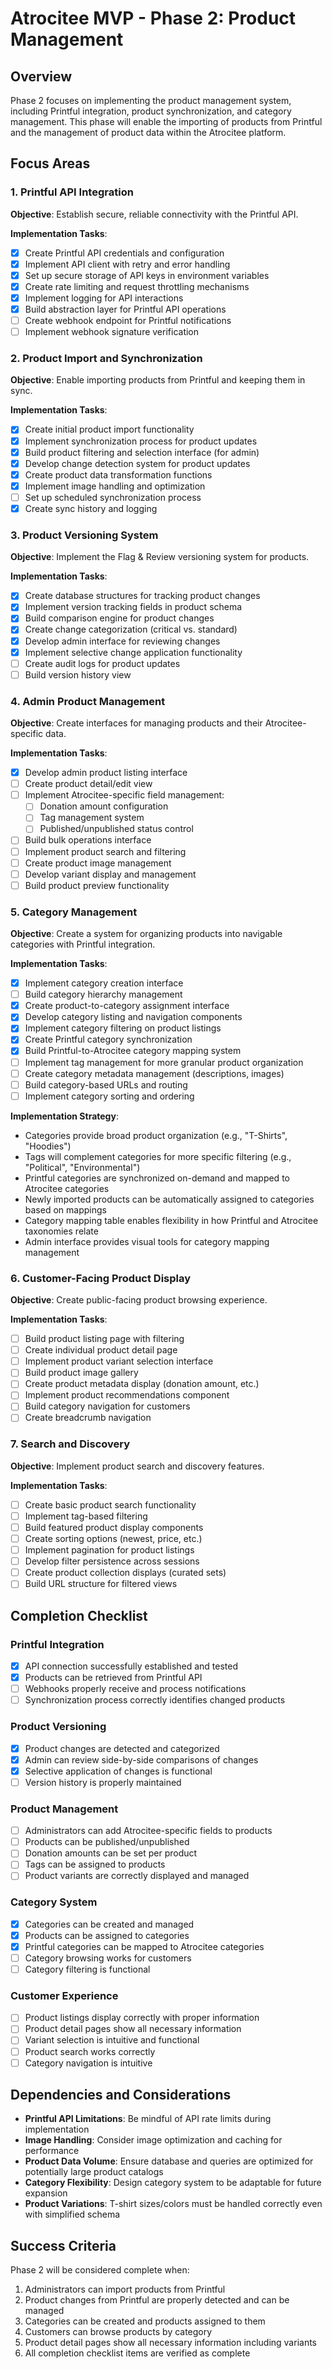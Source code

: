 # Atrocitee MVP - Phase 2: Product Management

## Overview
Phase 2 focuses on implementing the product management system, including Printful integration, product synchronization, and category management. This phase will enable the importing of products from Printful and the management of product data within the Atrocitee platform.

## Focus Areas

### 1. Printful API Integration

**Objective**: Establish secure, reliable connectivity with the Printful API.

**Implementation Tasks**:
- [x] Create Printful API credentials and configuration
- [x] Implement API client with retry and error handling
- [x] Set up secure storage of API keys in environment variables
- [x] Create rate limiting and request throttling mechanisms
- [x] Implement logging for API interactions
- [x] Build abstraction layer for Printful API operations
- [ ] Create webhook endpoint for Printful notifications
- [ ] Implement webhook signature verification

### 2. Product Import and Synchronization

**Objective**: Enable importing products from Printful and keeping them in sync.

**Implementation Tasks**:
- [x] Create initial product import functionality
- [x] Implement synchronization process for product updates
- [x] Build product filtering and selection interface (for admin)
- [x] Develop change detection system for product updates
- [x] Create product data transformation functions
- [x] Implement image handling and optimization
- [ ] Set up scheduled synchronization process
- [x] Create sync history and logging

### 3. Product Versioning System

**Objective**: Implement the Flag & Review versioning system for products.

**Implementation Tasks**:
- [x] Create database structures for tracking product changes
- [x] Implement version tracking fields in product schema
- [x] Build comparison engine for product changes
- [x] Create change categorization (critical vs. standard)
- [x] Develop admin interface for reviewing changes
- [x] Implement selective change application functionality
- [ ] Create audit logs for product updates
- [ ] Build version history view

### 4. Admin Product Management

**Objective**: Create interfaces for managing products and their Atrocitee-specific data.

**Implementation Tasks**:
- [x] Develop admin product listing interface
- [ ] Create product detail/edit view
- [ ] Implement Atrocitee-specific field management:
  - [ ] Donation amount configuration
  - [ ] Tag management system
  - [ ] Published/unpublished status control
- [ ] Build bulk operations interface
- [ ] Implement product search and filtering
- [ ] Create product image management
- [ ] Develop variant display and management
- [ ] Build product preview functionality

### 5. Category Management

**Objective**: Create a system for organizing products into navigable categories with Printful integration.

**Implementation Tasks**:
- [x] Implement category creation interface
- [ ] Build category hierarchy management
- [x] Create product-to-category assignment interface
- [x] Develop category listing and navigation components
- [x] Implement category filtering on product listings
- [x] Create Printful category synchronization
- [x] Build Printful-to-Atrocitee category mapping system
- [ ] Implement tag management for more granular product organization
- [ ] Create category metadata management (descriptions, images)
- [ ] Build category-based URLs and routing
- [ ] Implement category sorting and ordering

**Implementation Strategy**:
- Categories provide broad product organization (e.g., "T-Shirts", "Hoodies")
- Tags will complement categories for more specific filtering (e.g., "Political", "Environmental")
- Printful categories are synchronized on-demand and mapped to Atrocitee categories
- Newly imported products can be automatically assigned to categories based on mappings
- Category mapping table enables flexibility in how Printful and Atrocitee taxonomies relate
- Admin interface provides visual tools for category mapping management

### 6. Customer-Facing Product Display

**Objective**: Create public-facing product browsing experience.

**Implementation Tasks**:
- [ ] Build product listing page with filtering
- [ ] Create individual product detail page
- [ ] Implement product variant selection interface
- [ ] Build product image gallery
- [ ] Create product metadata display (donation amount, etc.)
- [ ] Implement product recommendations component
- [ ] Build category navigation for customers
- [ ] Create breadcrumb navigation

### 7. Search and Discovery

**Objective**: Implement product search and discovery features.

**Implementation Tasks**:
- [ ] Create basic product search functionality
- [ ] Implement tag-based filtering
- [ ] Build featured product display components
- [ ] Create sorting options (newest, price, etc.)
- [ ] Implement pagination for product listings
- [ ] Develop filter persistence across sessions
- [ ] Create product collection displays (curated sets)
- [ ] Build URL structure for filtered views

## Completion Checklist

### Printful Integration
- [x] API connection successfully established and tested
- [x] Products can be retrieved from Printful API
- [ ] Webhooks properly receive and process notifications
- [ ] Synchronization process correctly identifies changed products

### Product Versioning
- [x] Product changes are detected and categorized
- [x] Admin can review side-by-side comparisons of changes
- [x] Selective application of changes is functional
- [ ] Version history is properly maintained

### Product Management
- [ ] Administrators can add Atrocitee-specific fields to products
- [ ] Products can be published/unpublished
- [ ] Donation amounts can be set per product
- [ ] Tags can be assigned to products
- [ ] Product variants are correctly displayed and managed

### Category System
- [x] Categories can be created and managed
- [x] Products can be assigned to categories
- [x] Printful categories can be mapped to Atrocitee categories
- [ ] Category browsing works for customers
- [ ] Category filtering is functional

### Customer Experience
- [ ] Product listings display correctly with proper information
- [ ] Product detail pages show all necessary information
- [ ] Variant selection is intuitive and functional
- [ ] Product search works correctly
- [ ] Category navigation is intuitive

## Dependencies and Considerations

- **Printful API Limitations**: Be mindful of API rate limits during implementation
- **Image Handling**: Consider image optimization and caching for performance
- **Product Data Volume**: Ensure database and queries are optimized for potentially large product catalogs
- **Category Flexibility**: Design category system to be adaptable for future expansion
- **Product Variations**: T-shirt sizes/colors must be handled correctly even with simplified schema

## Success Criteria

Phase 2 will be considered complete when:
1. Administrators can import products from Printful
2. Product changes from Printful are properly detected and can be managed
3. Categories can be created and products assigned to them
4. Customers can browse products by category
5. Product detail pages show all necessary information including variants
6. All completion checklist items are verified as complete 